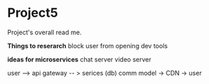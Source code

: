 # Project5

Project's overall read me.

**Things to reserarch**
block user from opening dev tools

**ideas for microservices**
chat server
video server


user --> api gateway -- > serices (db) comm model -> CDN -> user
